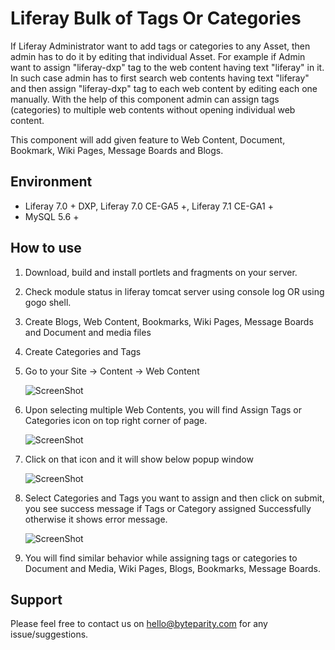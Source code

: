 # Liferay Bulk of Tags Or Categories

If Liferay Administrator want to add tags or categories to any Asset, then admin has to do it by editing that individual Asset. For example if Admin want to assign "liferay-dxp" tag to the web content having text "liferay" in it. In such case admin has to first search web contents having text "liferay" and then assign "liferay-dxp" tag to each web content by editing each one manually. With the help of this component admin can assign tags (categories) to multiple web contents without opening individual web content.  

This component will add given feature to Web Content, Document, Bookmark, Wiki Pages, Message Boards and Blogs.

## Environment

* Liferay 7.0 + DXP, Liferay 7.0 CE-GA5 +, Liferay 7.1 CE-GA1 +
* MySQL 5.6 +

## How to use

1. Download, build and install portlets and fragments on your server.
2. Check module status in liferay tomcat server using console log OR using gogo shell.
3. Create Blogs, Web Content, Bookmarks, Wiki Pages, Message Boards and Document and media files
4. Create Categories and Tags
5. Go to your Site -> Content -> Web Content 

    ![ScreenShot](https://user-images.githubusercontent.com/24852574/39166549-e3215356-47a7-11e8-9b66-14953d207750.png)
    
6. Upon selecting multiple Web Contents, you will find Assign Tags or Categories icon on top right corner of page.

    ![ScreenShot](https://user-images.githubusercontent.com/24852574/39166726-da35c686-47a8-11e8-841c-db651b7d4bec.png)

7. Click on that icon and it will show below popup window

    ![ScreenShot](https://user-images.githubusercontent.com/24852574/39166600-1eb5d86a-47a8-11e8-9dbf-5cd6d744c2e0.png)

8. Select Categories and Tags you want to assign and then click on submit, you see success message if Tags or Category assigned  Successfully otherwise it shows error message.

    ![ScreenShot](https://user-images.githubusercontent.com/24852574/39166614-348c3db4-47a8-11e8-9f21-6a6ce24838b7.png)

9. You will find similar behavior while assigning tags or categories to Document and Media, Wiki Pages, Blogs, Bookmarks, Message Boards.


## Support
   Please feel free to contact us on hello@byteparity.com for any issue/suggestions.
